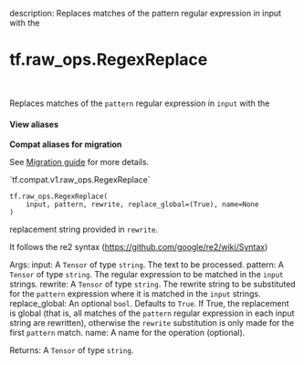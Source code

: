 description: Replaces matches of the pattern regular expression in input with the

<div itemscope itemtype="http://developers.google.com/ReferenceObject">
<meta itemprop="name" content="tf.raw_ops.RegexReplace" />
<meta itemprop="path" content="Stable" />
</div>

# tf.raw_ops.RegexReplace

<!-- Insert buttons and diff -->

<table class="tfo-notebook-buttons tfo-api nocontent" align="left">

</table>



Replaces matches of the `pattern` regular expression in `input` with the

<section class="expandable">
  <h4 class="showalways">View aliases</h4>
  <p>
<b>Compat aliases for migration</b>
<p>See
<a href="https://www.tensorflow.org/guide/migrate">Migration guide</a> for
more details.</p>
<p>`tf.compat.v1.raw_ops.RegexReplace`</p>
</p>
</section>

<pre class="devsite-click-to-copy prettyprint lang-py tfo-signature-link">
<code>tf.raw_ops.RegexReplace(
    input, pattern, rewrite, replace_global=(True), name=None
)
</code></pre>



<!-- Placeholder for "Used in" -->
replacement string provided in `rewrite`.

  It follows the re2 syntax (https://github.com/google/re2/wiki/Syntax)

  Args:
    input: A `Tensor` of type `string`. The text to be processed.
    pattern: A `Tensor` of type `string`.
      The regular expression to be matched in the `input` strings.
    rewrite: A `Tensor` of type `string`.
      The rewrite string to be substituted for the `pattern` expression where it is
      matched in the `input` strings.
    replace_global: An optional `bool`. Defaults to `True`.
      If True, the replacement is global (that is, all matches of the `pattern` regular
      expression in each input string are rewritten), otherwise the `rewrite`
      substitution is only made for the first `pattern` match.
    name: A name for the operation (optional).

  Returns:
    A `Tensor` of type `string`.
  